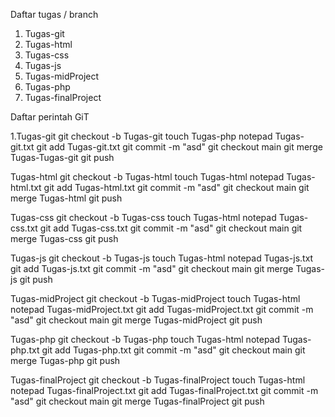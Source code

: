 Daftar tugas / branch
1. Tugas-git
2. Tugas-html
3. Tugas-css
4. Tugas-js
5. Tugas-midProject
6. Tugas-php
7. Tugas-finalProject

Daftar perintah GiT

1.Tugas-git
git checkout -b Tugas-git
touch Tugas-php
notepad Tugas-git.txt
git add Tugas-git.txt
git commit -m "asd"
git checkout main
git merge Tugas-Tugas-git
git push 

Tugas-html
git checkout -b Tugas-html
touch Tugas-html
notepad Tugas-html.txt
git add Tugas-html.txt
git commit -m "asd"
git checkout main
git merge Tugas-html
git push 

Tugas-css
git checkout -b Tugas-css
touch Tugas-html
notepad Tugas-css.txt
git add Tugas-css.txt
git commit -m "asd"
git checkout main
git merge Tugas-css
git push 

Tugas-js
git checkout -b Tugas-js
touch Tugas-html
notepad Tugas-js.txt
git add Tugas-js.txt
git commit -m "asd"
git checkout main
git merge Tugas-js
git push 


Tugas-midProject
git checkout -b Tugas-midProject
touch Tugas-html
notepad Tugas-midProject.txt
git add Tugas-midProject.txt
git commit -m "asd"
git checkout main
git merge Tugas-midProject
git push 


Tugas-php
git checkout -b Tugas-php
touch Tugas-html
notepad Tugas-php.txt
git add Tugas-php.txt
git commit -m "asd"
git checkout main
git merge Tugas-php
git push 


Tugas-finalProject
git checkout -b Tugas-finalProject
touch Tugas-html
notepad Tugas-finalProject.txt
git add Tugas-finalProject.txt
git commit -m "asd"
git checkout main
git merge Tugas-finalProject
git push 